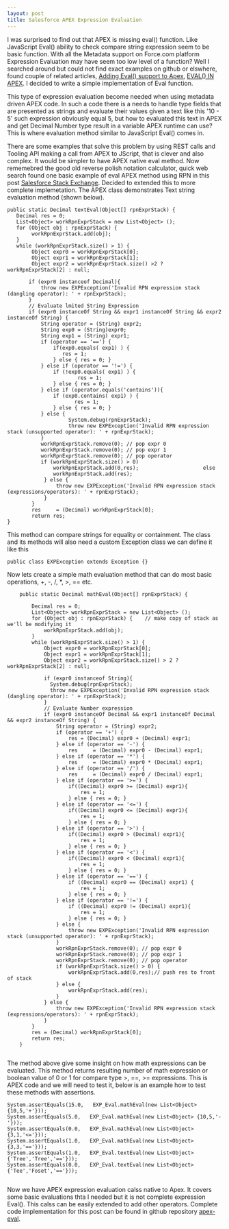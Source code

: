 ```yaml
---
layout: post
title: Salesforce APEX Expression Evaluation
---
```


I was surprised to find out that APEX is missing eval() function. Like JavaScript Eval() ability to check compare string expression seem to be basic function. With all the Metadata support on Force.com platform Expression Evaluation may have seem too low level of a function? Well I searched around but could not find exact examples on github or elswhere, found couple of related articles,
[Adding Eval() support to Apex](http://www.fishofprey.com/2014/11/adding-eval-support-to-apex.html),
[EVAL() IN APEX](https://codefriar.wordpress.com/2014/10/30/eval-in-apex-secure-dynamic-code-evaluation-on-the-salesforce1-platform/).
I decided to write a simple implementation of Eval function.

This type of expression evaluation become needed when using metadata driven APEX code. In such a code there is a needs to handle type fields that are presented as strings and evaluate their values given a text like this '10 - 5' such expression obviously equal 5, but how to evaluated this text in APEX and get Decimal Number type result in a variable APEX runtime can use? This is where evaluation method similar to JavaScript Eval() comes in.
	
There are some examples that solve this problem by using REST calls and Tooling API making a call from APEX to JScript, that is clever and also complex. It would be simpler to have APEX native eval method. Now rememebred the good old reverse polish notation calculator, quick web search found one basic example of eval APEX method using RPN in this post [Salesforce Stack Exchange](http://salesforce.stackexchange.com/questions/20796/evaluate-expressions-conditions-in-apex-code-which-are-stored-in-string-text).
Decided to extended this to more complete implemetation.
The APEX class demonstrates Text string evaluation method (shown below).


```
public static Decimal textEval(Object[] rpnExprStack) {
   Decimal res = 0;
   List<Object> workRpnExprStack = new List<Object> ();
   for (Object obj : rpnExprStack) {    
        workRpnExprStack.add(obj);
   }
   while (workRpnExprStack.size() > 1) {
        Object expr0 = workRpnExprStack[0];
        Object expr1 = workRpnExprStack[1];
        Object expr2 = workRpnExprStack.size() >2 ? 		 workRpnExprStack[2] : null;
        
       if (expr0 instanceof Decimal){
           throw new EXPException('Invalid RPN expression stack (dangling operator): ' + rpnExprStack);
       }
       // Evaluate lmited String Expression
       if (expr0 instanceOf String && expr1 instanceOf String && expr2 instanceOf String) {
           String operator = (String) expr2;
           String exp0 = (String)expr0;
           String exp1 = (String) expr1;
           if (operator == '==') {
               if(exp0.equals( exp1) ) {
                  res = 1;
               } else { res = 0; }
           } else if (operator == '!=') {
               if (!exp0.equals( exp1) ) {
                	   res = 1;
               } else { res = 0; }
           } else if (operator.equals('contains')){
               if (exp0.contains( exp1) ) {
                	  res = 1;
               } else { res = 0; }
           } else {
                	System.debug(rpnExprStack);
                	throw new EXPException('Invalid RPN expression stack (unsupported operator): ' + rpnExprStack);
           }
           workRpnExprStack.remove(0); // pop expr 0
           workRpnExprStack.remove(0); // pop expr 1
           workRpnExprStack.remove(0); // pop operator
           if (workRpnExprStack.size() > 0)
               workRpnExprStack.add(0,res);           	 	    else
               workRpnExprStack.add(res);      
        	} else {
            	throw new EXPException('Invalid RPN expression stack (expressions/operators): ' + rpnExprStack);
        	}
    	}
    	res     = (Decimal) workRpnExprStack[0];
    	return res;
}
```

This method can compare strings for equality or containment.
The class and its methods will also need a custom Exception class we can define it like this

```
public class EXPException extends Exception {}

```

Now lets create a simple math evaluation method that can do most basic operations, +, -, /, *, >, == etc. 

```
    public static Decimal mathEval(Object[] rpnExprStack) {
    	
    	Decimal res = 0;
    	List<Object> workRpnExprStack = new List<Object> ();
        for (Object obj : rpnExprStack) {    // make copy of stack as we'll be modifying it
        	workRpnExprStack.add(obj);
        }
    	while (workRpnExprStack.size() > 1) {
        	Object expr0 = workRpnExprStack[0];
        	Object expr1 = workRpnExprStack[1];
        	Object expr2 = workRpnExprStack.size() > 2 ? workRpnExprStack[2] : null;
        	
        	if (expr0 instanceof String){
          	  System.debug(rpnExprStack);
              throw new EXPException('Invalid RPN expression stack (dangling operator): ' + rpnExprStack);
        	}
            // Evaluate Number expression
        	if (expr0 instanceOf Decimal && expr1 instanceOf Decimal && expr2 instanceOf String) {
            	String operator = (String) expr2;
                if (operator == '+') {
                	res = (Decimal) expr0 + (Decimal) expr1;
                } else if (operator == '-') {
                	res     = (Decimal) expr0 - (Decimal) expr1;
                } else if (operator == '*') {
                	res     = (Decimal) expr0 * (Decimal) expr1;
                } else if (operator == '/') {
                	res     = (Decimal) expr0 / (Decimal) expr1;
                } else if (operator == '>=') {
                	if((Decimal) expr0 >= (Decimal) expr1){
                    	res = 1;
                	} else { res = 0; }  
            	} else if (operator == '<=') {
                	if((Decimal) expr0 <= (Decimal) expr1){
                    	res = 1;
                	} else { res = 0; }  
            	} else if (operator == '>') {
                	if((Decimal) expr0 > (Decimal) expr1){
                    	res = 1;
                	} else { res = 0; }  
            	} else if (operator == '<') {
                	if((Decimal) expr0 < (Decimal) expr1){
                    	res = 1;
                	} else { res = 0; }  
            	} else if (operator == '==') {
                	if ((Decimal) expr0 == (Decimal) expr1) {
                    	res = 1;
                	} else { res = 0; }  
            	} else if (operator == '!=') {
                	if ((Decimal) expr0 != (Decimal) expr1){
                    	res = 1;
                	} else { res = 0; }  
            	} else {
                	throw new EXPException('Invalid RPN expression stack (unsupported operator): ' + rpnExprStack);
            	}
            	workRpnExprStack.remove(0); // pop expr 0
            	workRpnExprStack.remove(0); // pop expr 1
            	workRpnExprStack.remove(0); // pop operator
                if (workRpnExprStack.size() > 0) {
                	workRpnExprStack.add(0,res);// push res to front of stack
                } else {
                	workRpnExprStack.add(res); 
                }
        	} else {
            	throw new EXPException('Invalid RPN expression stack (expressions/operators): ' + rpnExprStack);
        	}
    	}
    	res = (Decimal) workRpnExprStack[0];
    	return res;
	}


```

The method above give some insight on how math expressions can be evaluated. This method returns resulting number of math expression or boolean value of 0 or 1 for compare type >, ==, >= expressions.
This is APEX code and we will need to test it, below is an example how to test these methods with assertions.

```
System.assertEquals(15.0,   EXP_Eval.mathEval(new List<Object> {10,5,'+'}));
System.assertEquals(5.0,   EXP_Eval.mathEval(new List<Object> {10,5,'-'}));
System.assertEquals(0.0,   EXP_Eval.mathEval(new List<Object> {3,1,'<='}));
System.assertEquals(1.0,   EXP_Eval.mathEval(new List<Object> {3,3,'=='}));
System.assertEquals(1.0,   EXP_Eval.textEval(new List<Object> {'Tree','Tree','=='}));
System.assertEquals(0.0,   EXP_Eval.textEval(new List<Object> {'Tee','Foset','=='}));
		
```

Now we have APEX expression evaluation calss native to Apex. It covers some basic evaluations thta I needed but it is not complete expression Eval(). This calss can be easily extended to add other operators. Complete code implementation for this post can be found in github repository [apex-eval](https://github.com/iandrosov/apex-eval).
